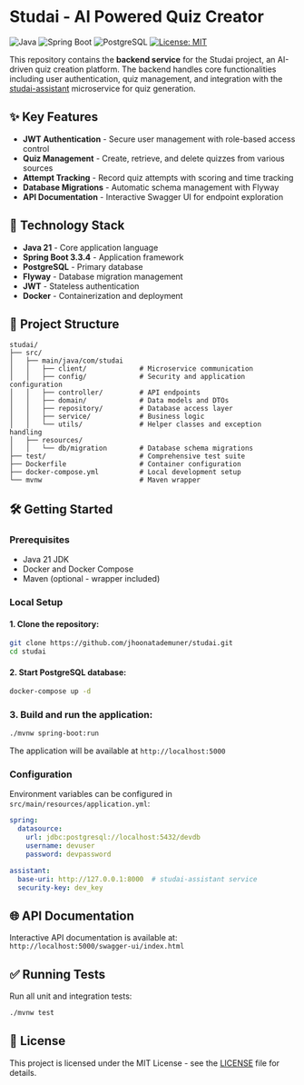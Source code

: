 # Studai - AI Powered Quiz Creator

![Java](https://img.shields.io/badge/java-21-blue)
![Spring Boot](https://img.shields.io/badge/Spring_Boot-3.3.4-brightgreen)
![PostgreSQL](https://img.shields.io/badge/PostgreSQL-16-blue)
[![License: MIT](https://img.shields.io/badge/License-MIT-yellow.svg)](LICENSE)

This repository contains the **backend service** for the Studai project, an AI-driven quiz creation platform. The backend handles core functionalities including user authentication, quiz management, and integration with the [studai-assistant](https://github.com/kenzokomati/studai-assistant) microservice for quiz generation.

## ✨ Key Features
- **JWT Authentication** - Secure user management with role-based access control
- **Quiz Management** - Create, retrieve, and delete quizzes from various sources
- **Attempt Tracking** - Record quiz attempts with scoring and time tracking
- **Database Migrations** - Automatic schema management with Flyway
- **API Documentation** - Interactive Swagger UI for endpoint exploration

## 🚀 Technology Stack
- **Java 21** - Core application language
- **Spring Boot 3.3.4** - Application framework
- **PostgreSQL** - Primary database
- **Flyway** - Database migration management
- **JWT** - Stateless authentication
- **Docker** - Containerization and deployment

## 📂 Project Structure
```plaintext
studai/
├── src/
│   ├── main/java/com/studai
│   │   ├── client/             # Microservice communication
│   │   ├── config/             # Security and application configuration
│   │   ├── controller/         # API endpoints
│   │   ├── domain/             # Data models and DTOs
│   │   ├── repository/         # Database access layer
│   │   ├── service/            # Business logic
│   │   └── utils/              # Helper classes and exception handling
│   ├── resources/
│   │   └── db/migration        # Database schema migrations
├── test/                       # Comprehensive test suite
├── Dockerfile                  # Container configuration
├── docker-compose.yml          # Local development setup
└── mvnw                        # Maven wrapper
```

## 🛠️ Getting Started
### Prerequisites
- Java 21 JDK
- Docker and Docker Compose
- Maven (optional - wrapper included)

### Local Setup
#### 1. Clone the repository:
```bash
git clone https://github.com/jhoonatademuner/studai.git
cd studai
```

#### 2. Start PostgreSQL database:
```bash
docker-compose up -d
```

### 3. Build and run the application:
```bash
./mvnw spring-boot:run 
```

The application will be available at `http://localhost:5000`

### Configuration
Environment variables can be configured in `src/main/resources/application.yml`:
```yml
spring:
  datasource:
    url: jdbc:postgresql://localhost:5432/devdb
    username: devuser
    password: devpassword

assistant:
  base-uri: http://127.0.0.1:8000  # studai-assistant service
  security-key: dev_key
```

## 🌐 API Documentation

Interactive API documentation is available at:
`http://localhost:5000/swagger-ui/index.html`

## ✅ Running Tests
Run all unit and integration tests:
```bash
./mvnw test 
```

## 📜 License

This project is licensed under the MIT License - see the [LICENSE](LICENSE) file for details.
